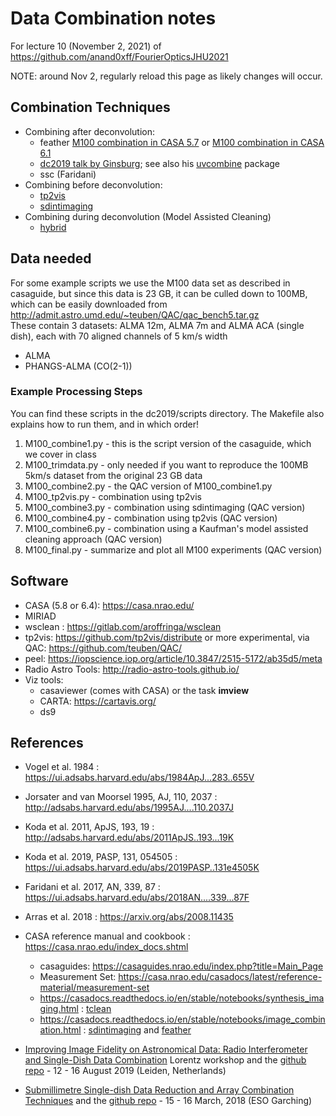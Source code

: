 # Data Combination notes 

For lecture 10 (November 2, 2021) of https://github.com/anand0xff/FourierOpticsJHU2021

NOTE:  around Nov 2, regularly reload this page as likely changes will occur.

## Combination Techniques

* Combining after deconvolution:
  * feather
     [M100 combination in CASA 5.7](https://casaguides.nrao.edu/index.php?title=M100_Band3_Combine_5.7) or
     [M100 combination in CASA 6.1](https://casaguides.nrao.edu/index.php?title=M100_Band3_Combine_6.1)
  * [dc2019 talk by Ginsburg](https://keflavich.github.io/talks/FeatheringPresentation/FeatheringPresentation.slides.html?transition=fast); 
    see also his [uvcombine](https://github.com/radio-astro-tools/uvcombine/) package
  * ssc (Faridani)
* Combining before deconvolution:
  * [tp2vis](https://github.com/tp2vis/distribute)
  * [sdintimaging](https://github.com/urvashirau/WidebandSDINT)
* Combining during deconvolution (Model Assisted Cleaning)
  * [hybrid](https://sites.google.com/site/jenskauffmann/research-notes/adding-zero-spa)


## Data needed

For some example scripts we use 
the M100 data set as described in casaguide, but since this data is 23 GB, it can be culled down to 100MB, which can
be easily downloaded from http://admit.astro.umd.edu/~teuben/QAC/qac_bench5.tar.gz   
These contain 3 datasets: ALMA 12m, ALMA 7m and ALMA ACA (single dish), each with 70 aligned channels
of 5 km/s width 

* ALMA 
* PHANGS-ALMA (CO(2-1))

### Example Processing Steps

You can find these scripts in the dc2019/scripts directory. The Makefile also explains how to run them, and in which order!

1. M100_combine1.py - this is the script version of the casaguide, which we cover in class
2. M100_trimdata.py - only needed if you want to reproduce the 100MB 5km/s dataset from the original 23 GB data
3. M100_combine2.py - the QAC version of M100_combine1.py
4. M100_tp2vis.py - combination using tp2vis
5. M100_combine3.py - combination using sdintimaging (QAC version)
5. M100_combine4.py - combination using tp2vis (QAC version)
6. M100_combine6.py - combination using a Kaufman's model assisted cleaning approach (QAC version)
6. M100_final.py - summarize and plot all M100 experiments (QAC version)

## Software 

* CASA (5.8 or 6.4): https://casa.nrao.edu/
* MIRIAD
* wsclean : https://gitlab.com/aroffringa/wsclean
* tp2vis: https://github.com/tp2vis/distribute  or more experimental, via QAC: https://github.com/teuben/QAC/
* peel: https://iopscience.iop.org/article/10.3847/2515-5172/ab35d5/meta
* Radio Astro Tools:  http://radio-astro-tools.github.io/
* Viz tools:
  * casaviewer (comes with CASA) or the task **imview**
  * CARTA: https://cartavis.org/
  * ds9 


## References

* Vogel et al. 1984 : https://ui.adsabs.harvard.edu/abs/1984ApJ...283..655V

* Jorsater and van Moorsel 1995, AJ, 110, 2037 : http://adsabs.harvard.edu/abs/1995AJ....110.2037J

* Koda et al. 2011, ApJS, 193, 19 : http://adsabs.harvard.edu/abs/2011ApJS..193...19K

* Koda et al. 2019, PASP, 131, 054505 : https://ui.adsabs.harvard.edu/abs/2019PASP..131e4505K

* Faridani et al. 2017, AN, 339, 87 :   https://ui.adsabs.harvard.edu/abs/2018AN....339...87F
 
* Arras et al. 2018 : https://arxiv.org/abs/2008.11435

* CASA reference manual and cookbook : https://casa.nrao.edu/index_docs.shtml
  * casaguides: https://casaguides.nrao.edu/index.php?title=Main_Page
  * Measurement Set: https://casa.nrao.edu/casadocs/latest/reference-material/measurement-set
  * https://casadocs.readthedocs.io/en/stable/notebooks/synthesis_imaging.html :
    [tclean](https://casadocs.readthedocs.io/en/stable/api/tt/casatasks.imaging.tclean.html)
  * https://casadocs.readthedocs.io/en/stable/notebooks/image_combination.html :
    [sdintimaging](https://casadocs.readthedocs.io/en/stable/api/tt/casatasks.imaging.sdintimaging.html) and
	[feather](https://casadocs.readthedocs.io/en/stable/api/tt/casatasks.imaging.feather.html)



* [Improving Image Fidelity on Astronomical Data: Radio Interferometer and Single-Dish Data Combination](https://www.lorentzcenter.nl/improving-image-fidelity-on-astronomical-data-radio-interferometer-and-single-dish-data-combination.html) Lorentz workshop 
and the [github repo](https://github.com/teuben/dc2019) - 12 - 16 August 2019 (Leiden, Netherlands)

* [Submillimetre Single-dish Data Reduction and Array Combination Techniques](https://www.eso.org/sci/meetings/2018/SingleDish2018.html)
and the [github repo](https://github.com/teuben/sd2018) - 15 - 16 March, 2018 (ESO Garching)







